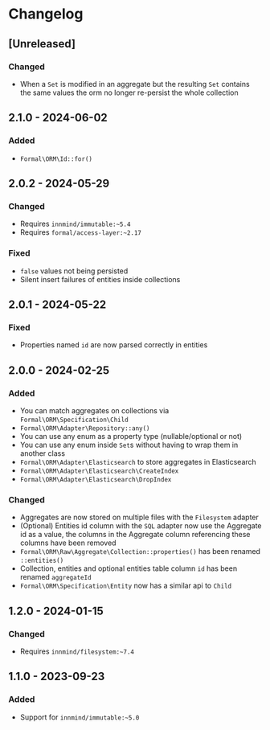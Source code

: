# Changelog

## [Unreleased]

### Changed

- When a `Set` is modified in an aggregate but the resulting `Set` contains the same values the orm no longer re-persist the whole collection

## 2.1.0 - 2024-06-02

### Added

- `Formal\ORM\Id::for()`

## 2.0.2 - 2024-05-29

### Changed

- Requires `innmind/immutable:~5.4`
- Requires `formal/access-layer:~2.17`

### Fixed

- `false` values not being persisted
- Silent insert failures of entities inside collections

## 2.0.1 - 2024-05-22

### Fixed

- Properties named `id` are now parsed correctly in entities

## 2.0.0 - 2024-02-25

### Added

- You can match aggregates on collections via `Formal\ORM\Specification\Child`
- `Formal\ORM\Adapter\Repository::any()`
- You can use any enum as a property type (nullable/optional or not)
- You can use any enum inside `Set`s without having to wrap them in another class
- `Formal\ORM\Adapter\Elasticsearch` to store aggregates in Elasticsearch
- `Formal\ORM\Adapter\Elasticsearch\CreateIndex`
- `Formal\ORM\Adapter\Elasticsearch\DropIndex`

### Changed

- Aggregates are now stored on multiple files with the `Filesystem` adapter
- (Optional) Entities id column with the `SQL` adapter now use the Aggregate id as a value, the columns in the Aggregate column referencing these columns have been removed
- `Formal\ORM\Raw\Aggregate\Collection::properties()` has been renamed `::entities()`
- Collection, entities and optional entities table column `id` has been renamed `aggregateId`
- `Formal\ORM\Specification\Entity` now has a similar api to `Child`

## 1.2.0 - 2024-01-15

### Changed

- Requires `innmind/filesystem:~7.4`

## 1.1.0 - 2023-09-23

### Added

- Support for `innmind/immutable:~5.0`
